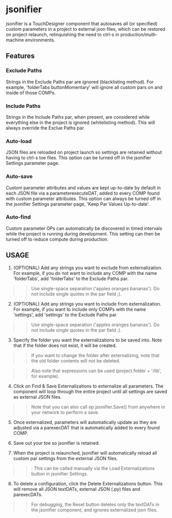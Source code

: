 # jsonifier

jsonifier is a TouchDesigner component that autosaves all (or specified) custom parameters in a project to external json files, which can be restored on project relaunch, relinquishing the need to ctrl-s in production/multi-machine environments.

## Features

### Exclude Paths
Strings in the Exclude Paths par are ignored (blacklisting method). For example, 'folderTabs buttonMomentary' will ignore all custom pars on and inside of those COMPs.

### Include Paths 
Strings in the Include Paths par, when present, are considered while everything else in the project is ignored (whitelisting method). This will always override the Exclue Paths par.

### Auto-load
JSON files are reloaded on project launch so settings are retained without having to ctrl-s toe files. This option can be turned off in the jsonifier Settings parameter page.

### Auto-save
Custom parameter attributes and values are kept up-to-date by default in each JSON file via a parameterexecuteDAT, added to every COMP found with custom parameter attributes. This option can always be turned off in the jsonifier Settings parameter page, 'Keep Par Values Up-to-date'.

### Auto-find
Custom parameter OPs can automatically be discovered in timed intervals while the project is running during development. This setting can then be turned off to reduce compute during production.


## USAGE

1. (OPTIONAL) Add any strings you want to exclude from externalization. For example, if you do not want to include any COMP with the name 'folderTabs', add 'folderTabs' to the Exclude Paths par.

>> Use single-space separation ('apples oranges bananas'). Do not include single quotes in the par field ;).

2. (OPTIONAL) Add any strings you want to include from externalization. For example, if you want to include only COMPs with the name 'settings', add 'settings' to the Exclude Paths par. 

>> Use single-space separation ('apples oranges bananas'). Do not include single quotes in the par field ;).


3. Specify the folder you want the externalizations to be saved into. Note that if the folder does not exist, it will be created.

>> If you want to change the folder after externalizing, note that the old folder contents will not be deleted.

>> Also note that expressions can be used (project.folder + '/lib', for example).


4. Click on Find & Save Externalizations to externalize all parameters. The component will loop through the entire project until all settings are saved as external JSON files.

>> Note that you can also call op.jsonifier.Save() from anywhere in your network to perform a save.


5. Once externalized, parameters will automatically update as they are adjusted via a parexecDAT that is automatically added to every found COMP.


6. Save out your toe so jsonifier is retained.


7. When the project is relaunched, jsonifier will automatically reload all custom par settings from the external JSON files.

>>: This can be called manually via the Load Externalizations button in jsonifier Settings.


8. To delete a configuration, click the Delete Externalizations button. This will remove all JSON textDATs, external JSON (.py) files and parexecDATs.

>> For debugging, the Reset button deletes only the textDATs in the jsonifier component, and ignores externalized json files.